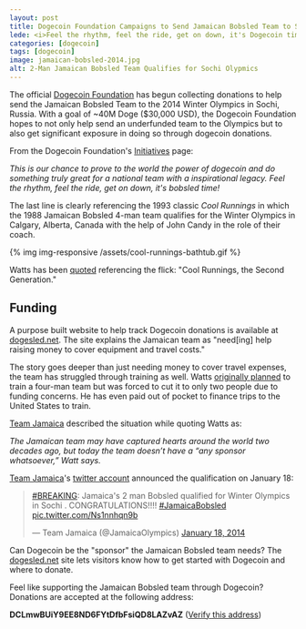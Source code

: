```yaml
---
layout: post
title: Dogecoin Foundation Campaigns to Send Jamaican Bobsled Team to Sochi Olympics
lede: <i>Feel the rhythm, feel the ride, get on down, it's Dogecoin time!</i>
categories: [dogecoin]
tags: [dogecoin]
image: jamaican-bobsled-2014.jpg
alt: 2-Man Jamaican Bobsled Team Qualifies for Sochi Olypmics
---
```


The official [Dogecoin Foundation](http://foundation.dogecoin.com) has begun collecting donations to help send the Jamaican Bobsled Team to the 2014 Winter Olympics in Sochi, Russia. With a goal of ~40M Doge ($30,000 USD), the Dogecoin Foundation hopes to not only help send an underfunded team to the Olympics but to also get significant exposure in doing so through dogecoin donations.

From the Dogecoin Foundation's [Initiatives](http://foundation.dogecoin.com/roadmap) page:

*This is our chance to prove to the world the power of dogecoin and do something truly great for a national team with a inspirational legacy. Feel the rhythm, feel the ride, get on down, it's bobsled time!*

The last line is clearly referencing the 1993 classic *Cool Runnings* in which the 1988 Jamaican Bobsled 4-man team qualifies for the Winter Olympics in Calgary, Alberta, Canada with the help of John Candy in the role of their coach.

{% img img-responsive /assets/cool-runnings-bathtub.gif %}

Watts has been [quoted](http://www.telegraph.co.uk/sport/othersports/winter-olympics/10572373/Winter-Olympics-2014-Move-over-Usain-Bolt-Jamaicas-cool-runners-are-back-and-hope-to-qualify-for-Sochi-Games.html) referencing the flick: "Cool Runnings, the Second Generation."

## Funding

A purpose built website to help track Dogecoin donations is available at [dogesled.net](http://www.dogesled.net). The site explains the Jamaican team as "need[ing] help raising money to cover equipment and travel costs."

The story goes deeper than just needing money to cover travel expenses, the team has struggled through training as well. Watts [originally planned](http://www.cbssports.com/olympics/eye-on-olympics/24412045/jamaican-bobsled-team-has-sights-set-on-sochi) to train a four-man team but was forced to cut it to only two people due to funding concerns. He has even paid out of pocket to finance trips to the United States to train.

[Team Jamaica](http://www.jamaicaolympics.com/archives/7542) described the situation while quoting Watts as:

*The Jamaican team may have captured hearts around the world two decades ago, but today the team doesn’t have a “any sponsor whatsoever,” Watt says.*

[Team Jamaica](http://www.teamja.org)'s [twitter account](https://twitter.com/JamaicaOlympics) announced the qualification on January 18:

<blockquote class="twitter-tweet" lang="en"><p><a href="https://twitter.com/search?q=%23BREAKING&amp;src=hash">#BREAKING</a>: Jamaica&#39;s 2 man Bobsled qualified for Winter Olympics in Sochi . CONGRATULATIONS!!!! <a href="https://twitter.com/search?q=%23JamaicaBobsled&amp;src=hash">#JamaicaBobsled</a> <a href="http://t.co/Ns1nnhqn9b">pic.twitter.com/Ns1nnhqn9b</a></p>&mdash; Team Jamaica (@JamaicaOlympics) <a href="https://twitter.com/JamaicaOlympics/statuses/424628761816879104">January 18, 2014</a></blockquote><script async src="//platform.twitter.com/widgets.js" charset="utf-8"></script>


Can Dogecoin be the "sponsor" the Jamaican Bobsled team needs? The [dogesled.net](http://www.dogesled.net) site lets visitors know how to get started with Dogecoin and where to donate.

Feel like supporting the Jamaican Bobsled team through Dogecoin? Donations are accepted at the following address:

**DCLmwBUiY9EE8ND6FYtDfbFsiQD8LAZvAZ** ([Verify this address](http://foundation.dogecoin.com/donate))
